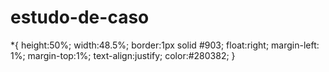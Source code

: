 # estudo-de-caso
*{
	height:50%;
	width:48.5%;
	border:1px solid #903;
	float:right;
	margin-left: 1%;
	margin-top:1%;
	text-align:justify;
	color:#280382;
}
